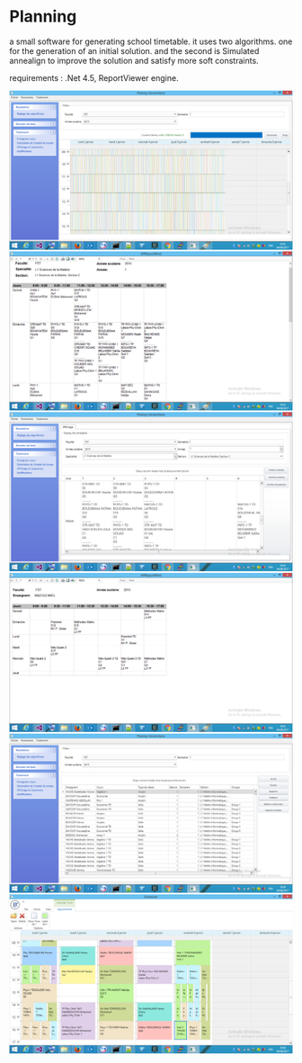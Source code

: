# Planning
a small software for generating school timetable. it uses two algorithms. one for the generation of an initial solution. and the second is Simulated annealign to improve the solution and satisfy more soft constraints.

requirements : .Net 4.5, ReportViewer engine.

![](https://github.com/pentest30/Planning2/blob/master/ConsoleApplication1/2.png)
![](https://github.com/pentest30/Planning2/blob/master/ConsoleApplication1/3.png)
![](https://github.com/pentest30/Planning2/blob/master/ConsoleApplication1/4.png)
![](https://github.com/pentest30/Planning2/blob/master/ConsoleApplication1/5.png)
![](https://github.com/pentest30/Planning2/blob/master/ConsoleApplication1/aliphia-screen-ar-1.png)
![](https://github.com/pentest30/Planning2/blob/master/ConsoleApplication1/6.png)
